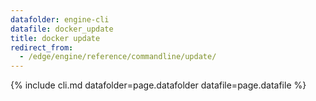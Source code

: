 ```yaml
---
datafolder: engine-cli
datafile: docker_update
title: docker update
redirect_from:
  - /edge/engine/reference/commandline/update/
---
```

<!--
This page is automatically generated from Docker's source code. If you want to
suggest a change to the text that appears here, open a ticket or pull request
in the source repository on GitHub:

https://github.com/docker/cli
-->

{% include cli.md datafolder=page.datafolder datafile=page.datafile %}
